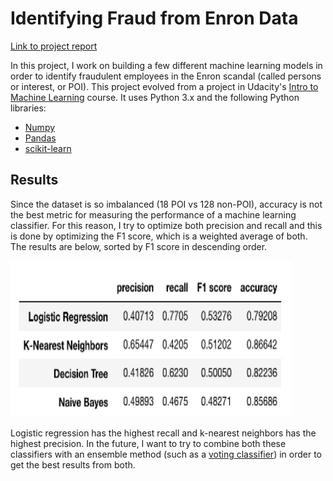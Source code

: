 # Identifying Fraud from Enron Data

[Link to project report](https://nbviewer.jupyter.org/github/marty-vanhoof/Identifying_Fraud_from_Enron_Data/blob/master/enron_report.ipynb)

In this project, I work on building a few different machine learning models in order to identify fraudulent employees in the Enron scandal (called persons or interest, or POI).  This project evolved from a project in Udacity's [Intro to Machine Learning](https://www.udacity.com/course/intro-to-machine-learning--ud120) course.  It uses Python 3.x and the following Python libraries:

- [Numpy](http://www.numpy.org/)
- [Pandas](https://pandas.pydata.org/)
- [scikit-learn](http://scikit-learn.org/stable/)


## Results 

Since the dataset is so imbalanced (18 POI vs 128 non-POI), accuracy is not the best metric for measuring the performance of a machine learning classifier.  For this reason, I try to optimize both precision and recall and this is done by optimizing the F1 score, which is a weighted average of both.  The results are below, sorted by F1 score in descending order. 

<img src="final_results.png" alt="final_results" width="450" height="250"/>

Logistic regression has the highest recall and k-nearest neighbors has the highest precision.  In the future, I want to try to combine both these classifiers with an ensemble method (such as a [voting classifier](https://scikit-learn.org/stable/modules/ensemble.html#voting-classifier)) in order to get the best results from both.